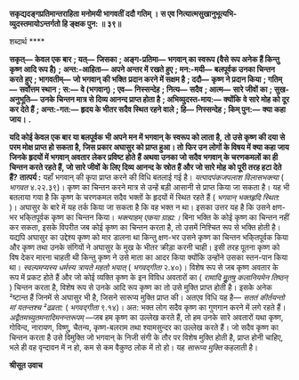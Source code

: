 **सकृद्यदङ्गप्रतिमान्तराहिता** **मनोमयी भागवतीं ददौ गतिम् ।** **स एव नित्यात्मसुखानुभूत्यभि-** **व्युदस्तमायोऽन्तर्गतो हि ङ्क्षक पुन: ॥ ३९॥** 

शब्दार्थ **** 

**सकृत्—** **केवल एक बार** **; यत्—** **जिसका** **; अङ्ग-प्रतिमा—** **भगवान् का स्वरूप (वैसे रूप अनेक हैं किन्तु कृष्ण आदि रूप है)** **;** **अन्त:-आहिता—** **अपने अन्तर में रखते हुए** **; मन:-मयी—** **बलपूर्वक उनका चिन्तन करते हुए** **; भागवतीम्—** **जो भगवान् की भक्ति** **प्रदान करने में सक्षम है** **; ददौ—** **कृष्ण ने प्रदान किया** **; गतिम्—** **सर्वोत्तम स्थान** **; स:—** **वे (भगवान्)** **; एव—** **निस्सन्देह** **; नित्य—** **सदैव** **; आत्म—** **सारे जीवों का** **; सुख-अनुभूति—** **उनके चिन्तन मात्र से दिव्य आनन्द प्राप्त होता है** **; अभिव्युदस्त-माय:—** **क्योंकि** **वे सारे मोह को दूर कर देते हैं** **; अन्त:-गत:—** **हृदय के भीतर सदैव स्थित रहने वाले** **; हि—** **निस्सन्देह** **; किम् पुन:—** **क्या कहा** **जाय।** **.** 

**यदि कोई केवल एक बार या बलपूर्वक भी अपने मन में भगवान् के स्वरूप को लाता है,** **तो उसे कृष्ण की दया से परम मोक्ष प्राप्त हो सकता है, जिस प्रकार अघासुर को प्राप्त हुआ। तो** **फिर उन लोगों के विषय में क्या कहा जाय जिनके हृदयों में भगवान् अवतार लेकर प्रविष्ट होते** **हैं अथवा उनका जो सदैव भगवान् के चरणकमलों का ही चिन्तन करते रहते हैं, जो सारे जीवों** **के लिए दिव्य आनन्द के स्रोत हैं और जो सारे मोह को पूरी तरह हटा देते हैं?** **तात्पर्य :** यहाँ भगवान् की कृपा प्राप्त करने की विधि बतलाई गई है। *यत्पादपंकजपलाश* *विलासभक्त्या* ( *भागवत* ४.२२.३९)। कृष्ण का चिन्तन करने मात्र से उन्हें बड़ी आसानी से प्राप्त किया जा सकता है। यह भी बतलाया गया है कि कृष्ण के चरणकमल सदैव भक्तों के हृदयों में स्थित रहते हैं ( *भगवान् भक्तहृदि स्थित:* )। अघासुर के बारे में यह तर्क किया जा सकता है कि वह भक्त न था। इसका उत्तर यह है कि उसने क्षण-भर भकि्तपूर्वक कृष्ण का चिन्तन किया। *भक्त्याहम् एकया ग्राह्य:।*  बिना भक्ति के कोई कृष्ण का चिन्तन नहीं कर सकता, इसके विपरीत जब कोई कृष्ण का चिन्तन करता है, तो उसमें निश्चित रूप से भक्ति होती है। यद्यपि अघासुर का उद्देश्य कृष्ण को मार डालना था किन्तु क्षण-भर उसने कृष्ण का चिन्तन भकि्तपूर्वक किया और कृष्ण तथा उनके संगियों ने अघासुर के मुख के भीतर क्रीड़ा करनी चाही। इसी तरह पूतना कृष्ण को विष देकर मारना चाहती थी किन्तु कृष्ण ने उसे माता का आदर किया क्योंकि उन्होंने उसका स्तन-पान किया था। *स्वल्पमप्यस्य धर्मस्य त्रायते* *महतो भयात्* ( *भगवद्गीता* २.४०)। विशेष रूप से जब कृष्ण अवतार के रूप में प्रकट होते हैं और जो कोई व्यक्ति कृष्ण के इन विविध अवतारों का ( *रामादि मूॢतषु कलानियमेन तिष्ठन्* ) चिन्तन करता है, विशेष रूप से उनके आदि रूप कृष्ण का तो उसे मुक्ति प्राप्त होती है। इसके अनेक ²ष्टान्त हैं जिनमें से अघासुर भी है, जिसने सारूप्य मुक्ति प्राप्त की। अतएव विधि यह है— *सततं कीर्तयन्तो मां यतन्तश्च* *²ढव्रता:* ( *भगवद्गीता* ९.१४)। अत: भक्त लोग सदैव कृष्ण का गुणगान करने में लगे रहते हैं। *अद्वैतमच्युतमनादिमनन्तरूपम्* —जब हम कृष्ण का उल्लेख करते हैं, तो हम उनके सारे अवतारों यथा कृष्ण, गोविन्द, नारायण, विष्णु, चैतन्य, कृष्ण-बलराम तथा श्यामसुन्दर का उल्लेख करते हैं। जो सदैव कृष्ण का चिन्तन करता है उसे विमुक्ति जो भगवान् के निजी संगी के तौर पर विशेष मुक्ति होती है, प्राप्त होनी चाहिए, भले ही वह वृन्दावन में न हो, कम से कम वैकुण्ठ लोक में तो हो। यह *सारूप्य* *मुक्ति* कहलाती है।  

**श्रीसूत उवाच** 